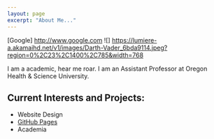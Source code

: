 ```yaml
---
layout: page
excerpt: "About Me..."
---
```

[Google] http://www.google.com
![] https://lumiere-a.akamaihd.net/v1/images/Darth-Vader_6bda9114.jpeg?region=0%2C23%2C1400%2C785&width=768

I am a academic, hear me roar. I am an Assistant Professor at Oregon Health & Science University.

## Current Interests and Projects:

- Website Design
- [GitHub Pages](http://btran591.github.io)
- Academia
